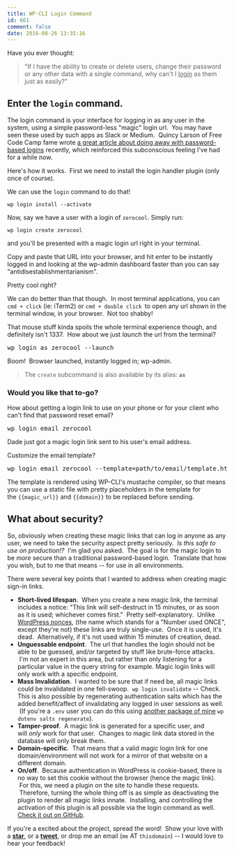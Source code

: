 ```yaml
---
title: WP-CLI Login Command
id: 661
comment: false
date: 2016-08-26 13:35:16
---
```


Have you ever thought:
> "If I have the ability to create or delete users, change their password or any other data with a single command, why can't I <span style="text-decoration: underline;">login</span> as them just as easily?"

## Enter the `login` command.

The login command is your interface for logging in as any user in the system, using a simple password-less "magic" login url.  You may have seen these used by such apps as Slack or Medium.  Quincy Larson of Free Code Camp fame wrote [a great article about doing away with password-based logins](https://medium.freecodecamp.com/360-million-reasons-to-destroy-all-passwords-9a100b2b5001) recently, which reinforced this subconscious feeling I've had for a while now.

Here's how it works.  First we need to install the login handler plugin (only once of course).

We can use the `login` command to do that!

`wp login install --activate`

Now, say we have a user with a login of `zerocool`. Simply run:

`wp login create zerocool`

and you'll be presented with a magic login url right in your terminal.

Copy and paste that URL into your browser, and hit enter to be instantly logged in and looking at the wp-admin dashboard faster than you can say "antidisestablishmentarianism".

Pretty cool right?

We can do better than that though.  In most terminal applications, you can `cmd + click` (ie: iTerm2) or `cmd + double click `to open any url shown in the terminal window, in your browser.  Not too shabby!

That mouse stuff kinda spoils the whole terminal experience though, and definitely isn't 1337\.  How about we just _launch_ the url from the terminal?
<pre class="lang:default highlight:0 decode:true">wp login as zerocool --launch</pre>
Boom!  Browser launched, instantly logged in; wp-admin.
> The `create` subcommand is also available by its alias: **`as`**

### Would you like that to-go?

How about getting a login link to use on your phone or for your client who can't find that password reset email?
<pre class="lang:default highlight:0 decode:true">wp login email zerocool</pre>
Dade just got a magic login link sent to his user's email address.

Customize the email template?
<pre class="lang:default highlight:0 decode:true">wp login email zerocool --template=path/to/email/template.html
</pre>
The template is rendered using WP-CLI's mustache compiler, so that means you can use a static file with pretty placeholders in the template for the `{{magic_url}}` and `{{domain}}` to be replaced before sending.

## What about security?

So, obviously when creating these magic links that can log in anyone as any user, we need to take the security aspect pretty seriously.  _Is this safe to use on production!?_  I'm glad you asked.  The goal is for the magic login to be _more_ secure than a traditional password-based login.  Translate that how you wish, but to me that means -- for use in all environments.

There were several key points that I wanted to address when creating magic sign-in links.

*   **Short-lived lifespan**.  When you create a new magic link, the terminal includes a notice: "This link will self-destruct in 15 minutes, or as soon as it is used; whichever comes first."  Pretty self-explanatory.  Unlike [WordPress nonces](https://codex.wordpress.org/WordPress_Nonces), (the name which stands for a "Number used ONCE", except they're not) these links are truly single-use.  Once it is used, it's dead.  Alternatively, if it's not used within 15 minutes of creation, dead.
*   **Unguessable endpoint**.  The url that handles the login should not be able to be guessed, and/or targeted by stuff like brute-force attacks.  I'm not an expert in this area, but rather than only listening for a particular value in the query string for example. Magic login links will only work with a specific endpoint.
*   **Mass Invalidation**.  I wanted to be sure that if need be, all magic links could be invalidated in one fell-swoop.  `wp login invalidate` -- Check.
This is also possible by regenerating authentication salts which has the added benefit/affect of invalidating any logged in user sessions as well.  (If you're a `.env` user you can do this using [another package of mine](https://aaemnnost.tv/wp-cli-commands/dotenv/) `wp dotenv salts regenerate`).
*   **Tamper-proof**.  A magic link is generated for a specific user, and will _only_ work for that user.  Changes to magic link data stored in the database will only break them.
*   **Domain-specific**.  That means that a valid magic login link for one domain/environment will not work for a mirror of that website on a different domain.
*   **On/off**.  Because authentication in WordPress is cookie-based, there is no way to set this cookie without the browser (hence the magic link).  For this, we need a plugin on the site to handle these requests.  Therefore, turning the whole thing off is as simple as deactivating the plugin to render all magic links innate.  Installing, and controlling the activation of this plugin is all possible via the login command as well.
[Check it out on GitHub](https://github.com/aaemnnosttv/wp-cli-login-command).

If you're a excited about the project, spread the word!  Show your love with a **[star](https://github.com/aaemnnosttv/wp-cli-login-command/stargazers)**, or a **[tweet](https://twitter.com/intent/tweet?text=Login+to+WordPress+with+secure+passwordless+links.+https%3A%2F%2Faaemnnost.tv%2Fwp-cli-commands%2Flogin%2F)**, or drop me an email (`me` AT `thisdomain`) -- I would love to hear your feedback!
